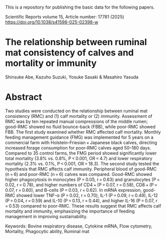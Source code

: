This is a repository for publishing the basic data for the following papers.

Scientific Reports volume 15, Article number: 17781 (2025) 
https://doi.org/10.1038/s41598-025-02398-w

# The relationship between ruminal mat consistency of calves and mortality or immunity
Shinsuke Abe, Kazuho Suzuki, Yosuke Sasaki & Masahiro Yasuda

# Abstract
Two studies were conducted on the relationship between ruminal mat consistency (RMC) and (1) calf mortality or (2) immunity. Assessment of RMC was by ten repeated manual compressions of the middle rumen; good-RMC showed no fluid bounce-back (FBB), while poor-RMC showed FBB. The first study examined whether RMC affected calf mortality. Monthly feeding management guidance (FMG) was implemented for 5 years on a commercial farm with Holstein–Friesian × Japanese black calves, directing increased forage consumption for poor-RMC calves aged 50–180 days. Compared to 35 control farms, the FMG period showed significantly lower total mortality (3.8% vs. 0.8%, P < 0.001, OR = 4.7) and lower respiratory mortality (2.3% vs. 0.1%, P < 0.001, OR = 18.3). The second study tested the hypothesis that RMC affects calf immunity. Peripheral blood of good-RMC (n = 6) and poor-RMC (n = 6) calves was compared. Good-RMC showed higher phagocytosis in monocytes (P = 0.05, r = 0.63) and granulocytes (P = 0.02, r = 0.78), and higher numbers of CD4 + (P = 0.07, r = 0.58), CD8 + (P = 0.07, r = 0.60), and B-cells (P = 0.03, r = 0.62). In mRNA expression, good-RMC showed lower TNF-α (P = 0.02, r = 0.70), IL-1 (P = 0.09, r = 0.49), IL-12 (P = 0.04, r = 0.59) and IL-10 (P = 0.13, r = 0.44), and higher IL-16 (P = 0.07, r = 0.53) compared to poor-RMC. These results suggest that RMC affects calf mortality and immunity, emphasizing the importance of feeding management in improving sustainability.

Keywords: 
Bovine respiratory disease, Cytokine mRNA, Flow cytometry, Mortality, Phagocytic ability, Ruminal mat
